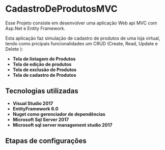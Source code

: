 # CadastroDeProdutosMVC
Esse Projeto consiste em desenvolver uma aplicação Web api MVC com Asp.Net e Entity Framework. 

Esta aplicação faz simulação de cadastro de produtos de uma loja virtual, tendo como pricipais funcionalidades um CRUD (Create, Read, Update e Delete ):
- **Tela de listagem de Produtos**
- **Tela de edição de produtos**
- **Tela de exclusão de Produtos**
- **Tela de cadastro de Produtos** 

## Tecnologias utilizadas
- **Visual Studio 2017**
- **EntityFramework 6.0** 
- **Nuget como gerenciador de dependências**
- **Microsoft Sql Server 2017** 
- **Microsoft sql server management studio 2017** 

## Etapas de configurações


